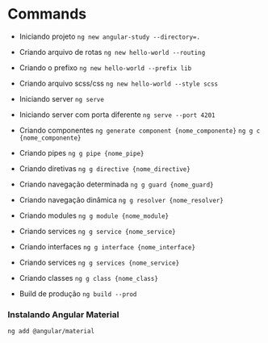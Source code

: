 # Commands
- Iniciando projeto
`ng new angular-study --directory=.`

- Criando arquivo de rotas
`ng new hello-world --routing`

- Criando o prefixo
`ng new hello-world --prefix lib`

- Criando arquivo scss/css
`ng new hello-world --style scss`

- Iniciando server
`ng serve`

- Iniciando server com porta diferente
`ng serve --port 4201`

- Criando componentes
`ng generate component {nome_componente}`
`ng g c {nome_componente}`

- Criando pipes
`ng g pipe {nome_pipe}`

- Criando diretivas
`ng g directive {nome_directive}`

- Criando navegação determinada
`ng g guard {nome_guard}`

- Criando navegação dinâmica
`ng g resolver {nome_resolver}`

- Criando modules
`ng g module {nome_module}`

- Criando services
`ng g service {nome_service}`

- Criando interfaces
`ng g interface {nome_interface}`

- Criando services
`ng g services {nome_service}`

- Criando classes
`ng g class {nome_class}`

- Build de produção
`ng build --prod`

### Instalando Angular Material
`ng add @angular/material`
